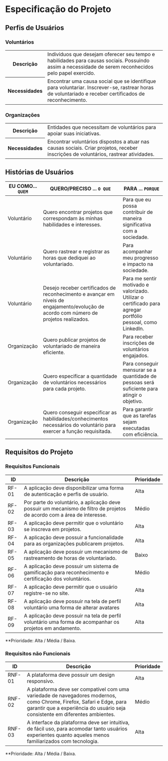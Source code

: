 # Especificação do Projeto

## Perfis de Usuários

### Voluntários
<table>
  <tr>
    <th>Descrição</th>
    <td>Indivíduos que desejam oferecer seu tempo e habilidades para causas sociais. Possuindo assim a necessidade de serem reconhecidos pelo papel exercido.</td>
  </tr>
  <tr>
    <th>Necessidades</th>
    <td>
      Encontrar uma causa social que se identifique para voluntariar. Inscrever-se, rastrear horas de voluntariado e receber certificados de reconhecimento.
    </td>
  </tr>
</table>

### Organizações 
<table>
  <tr>
    <th>Descrição</th>
    <td>Entidades que necessitam de voluntários para apoiar suas iniciativas.</td>
  </tr>
  <tr>
    <th>Necessidades</th>
    <td>
      Encontrar voluntários dispostos a atuar nas causas sociais. Criar projetos, receber inscrições de voluntários, rastrear atividades.
    </td>
  </tr>
</table>

## Histórias de Usuários

|EU COMO... `QUEM`   | QUERO/PRECISO ... `O QUE` |PARA ... `PORQUE`                 |
|--------------------|---------------------------|----------------------------------|
| Voluntário                 | Quero encontrar projetos que correspondam às minhas habilidades e interesses.                       | Para que eu possa contribuir de maneira significativa com a sociedade.                              |
| Voluntário                 | Quero rastrear e registrar as horas que dediquei ao voluntariado.                       | Para acompanhar meu progresso e impacto na sociedade.                              |
| Voluntário                 | Desejo receber certificados de reconhecimento e avançar em níveis de engajamento/evolução de acordo com número de projetos realizados.                        | Para me sentir motivado e valorizado. Utilizar o certificado para agregar portfólio pessoal, como LinkedIn.                              |
| Organização                | Quero publicar projetos de voluntariado de maneira eficiente.                       | Para receber inscrições de voluntários engajados.                              |
| Organização                | Quero especificar a quantidade de voluntários necessários para cada projeto.                       | Para conseguir mensurar se a quantidade de pessoas será suficiente para atingir o objetivo.                              |
| Organização                | Quero conseguir especificar as habilidades/conhecimentos necessários do voluntário para exercer a função requisitada.                       | Para garantir que as tarefas sejam executadas com eficiência.                              |

## Requisitos do Projeto

### Requisitos Funcionais

|ID    | Descrição                | Prioridade |
|-------|---------------------------------|----|
| RF-01 |  A aplicação deve disponibilizar uma forma de autenticação e perfis de usuário.                    | Alta   | 
| RF-02 |  Por parte do voluntário, a aplicação deve possuir um mecanismo de filtro de projetos de acordo com a área de interesse.                    | Médio   |
| RF-03 |  A aplicação deve permitir que o voluntário se inscreva em projetos.                    | Alta   |
| RF-04 |  A aplicação deve possuir a funcionalidade para as organizações publicarem projetos.                    | Alta   |
| RF-05 |  A aplicação deve possuir um mecanismo de rastreamento de horas de voluntariado.                    | Baixo   |
| RF-06 |  A aplicação deve possuir um sistema de gamificação para reconhecimento e certificação dos voluntários.                     | Médio   |
| RF-07 |  A aplicação deve permitir que o usuário registre-se no site.                    | Alta   |
| RF-08 |  A aplicação deve possuir na tela de perfil voluntário uma forma de alterar avatares                    | Alta   |
| RF-09 |  A aplicação deve possuir na tela de perfil voluntário uma forma de acompanhar os projetos em andamento.                    | Alta   |

**Prioridade: Alta / Média / Baixa. 

### Requisitos não Funcionais

|ID      | Descrição               |Prioridade |
|--------|-------------------------|----|
| RNF-01 |  A plataforma deve possuir um design responsivo.                    | Alta   | 
| RNF-02 |  A plataforma deve ser compatível com uma variedade de navegadores modernos, como Chrome, Firefox, Safari e Edge, para garantir que a experiência do usuário seja consistente em diferentes ambientes.                    | Médio   | 
| RNF-03 |  A interface da plataforma deve ser intuitiva, de fácil uso, para acomodar tanto usuários experientes quanto aqueles menos familiarizados com tecnologia.                    | Alta   | 

**Prioridade: Alta / Média / Baixa. 


